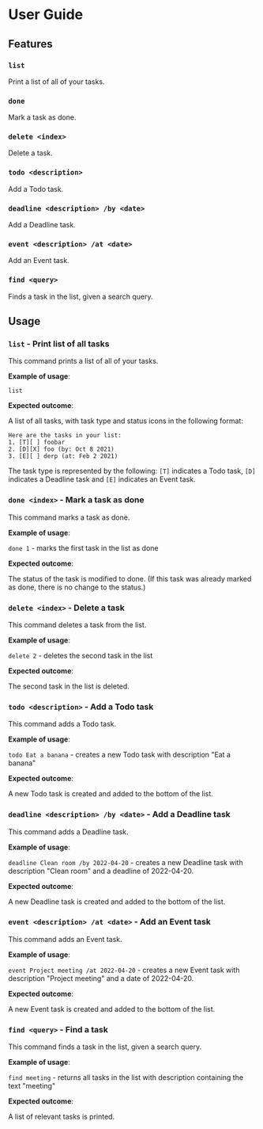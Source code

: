 # User Guide

## Features 

### `list`

Print a list of all of your tasks.

### `done`

Mark a task as done.

### `delete <index>`

Delete a task.

### `todo <description>`

Add a Todo task.

### `deadline <description> /by <date>`

Add a Deadline task.

### `event <description> /at <date>`

Add an Event task.

### `find <query>`

Finds a task in the list, given a search query.

## Usage

### `list` - Print list of all tasks

This command prints a list of all of your tasks.

**Example of usage**:

`list`

**Expected outcome**:

A list of all tasks, with task type and status icons in the following format:
```
Here are the tasks in your list:
1. [T][ ] foobar
2. [D][X] foo (by: Oct 8 2021)
3. [E][ ] derp (at: Feb 2 2021)
```

The task type is represented by the following: `[T]` indicates a Todo task, `[D]` indicates a Deadline task
and `[E]` indicates an Event task.

### `done <index>` - Mark a task as done

This command marks a task as done.

**Example of usage**:

`done 1` - marks the first task in the list as done

**Expected outcome**:

The status of the task is modified to done. (If this task was already marked as done, there is no change to
the status.)

### `delete <index>` - Delete a task

This command deletes a task from the list.

**Example of usage**:

`delete 2` - deletes the second task in the list

**Expected outcome**:

The second task in the list is deleted.

### `todo <description>` - Add a Todo task

This command adds a Todo task.

**Example of usage**:

`todo Eat a banana` - creates a new Todo task with description "Eat a banana"

**Expected outcome**:

A new Todo task is created and added to the bottom of the list.

### `deadline <description> /by <date>` - Add a Deadline task

This command adds a Deadline task.

**Example of usage**:

`deadline Clean room /by 2022-04-20` - creates a new Deadline task with description "Clean room" and a
deadline of 2022-04-20.

**Expected outcome**:

A new Deadline task is created and added to the bottom of the list.

### `event <description> /at <date>` - Add an Event task

This command adds an Event task.

**Example of usage**:

`event Project meeting /at 2022-04-20` - creates a new Event task with description "Project meeting" and a
date of 2022-04-20.

**Expected outcome**:

A new Event task is created and added to the bottom of the list.

### `find <query>` - Find a task

This command finds a task in the list, given a search query.

**Example of usage**:

`find meeting` - returns all tasks in the list with description containing the text "meeting"

**Expected outcome**:

A list of relevant tasks is printed.
